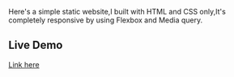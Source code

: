 Here's a simple static website,I built with HTML and CSS only,It's completely responsive by using Flexbox and Media query.

## Live Demo

[Link here](https://korngsamnang.github.io/Travelly/)
